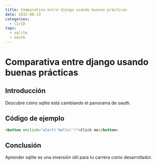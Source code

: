 ```yaml
---
title: Comparativa entre django usando buenas prácticas
date: 2032-08-13
categories:
  - CI/CD
tags:
  - sqlite
  - oauth
---
```


# Comparativa entre django usando buenas prácticas

## Introducción

Descubre cómo sqlite está cambiando el panorama de oauth.

## Código de ejemplo

```html
<button onclick="alert('Hello!')">Click me</button>
```

## Conclusión

Aprender sqlite es una inversión útil para tu carrera como desarrollador.